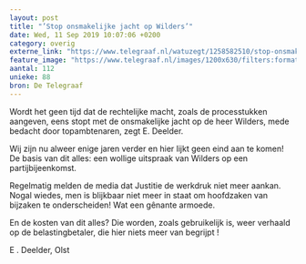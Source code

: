 ```yaml
---
layout: post
title: "’Stop onsmakelijke jacht op Wilders’"
date: Wed, 11 Sep 2019 10:07:06 +0200
category: overig
externe_link: "https://www.telegraaf.nl/watuzegt/1258582510/stop-onsmakelijke-jacht-op-wilders"
feature_image: "https://www.telegraaf.nl/images/1200x630/filters:format(jpeg):quality(80)/cdn-kiosk-api.telegraaf.nl/d072c0a8-d498-11e9-bc1d-02d1dbdc35d1.jpg"
aantal: 112
unieke: 88
bron: De Telegraaf
---
```


<p class="intro">Wordt het geen tijd dat de rechtelijke macht, zoals de processtukken aangeven, eens stopt met de onsmakelijke jacht op de heer Wilders, mede bedacht door topambtenaren, zegt E. Deelder.</p> <p>Wij zijn nu alweer enige jaren verder en hier lijkt geen eind aan te komen! De basis van dit alles: een wollige uitspraak van Wilders op een partijbijeenkomst.</p><p>Regelmatig melden de media dat Justitie de werkdruk niet meer aankan. Nogal wiedes, men is blijkbaar niet meer in staat om hoofdzaken van bijzaken te onderscheiden! Wat een gênante armoede.</p><p>En de kosten van dit alles? Die worden, zoals gebruikelijk is, weer verhaald op de belastingbetaler, die hier niets meer van begrijpt !</p><p>E . Deelder, Olst</p>

